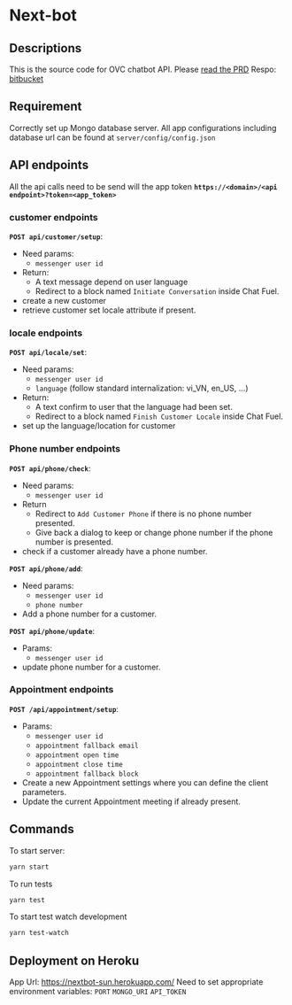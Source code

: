 # Next-bot

## Descriptions

This is the source code for OVC chatbot API.
Please [read the PRD](http://bit.ly/2voU8bQ)
Respo: [bitbucket](https://bitbucket.org/solutions-union/next-bot)

## Requirement
Correctly set up Mongo database server.
All app configurations including database url can be found at `server/config/config.json`

## API endpoints

All the api calls need to be send will the app token
**`https://<domain>/<api endpoint>?token=<app_token>`**

### customer endpoints
**`POST api/customer/setup`**:
- Need params:
    - `messenger user id`
- Return:
    - A text message depend on user language
    - Redirect to a block named `Initiate Conversation` inside Chat Fuel.
- create a new customer
- retrieve customer set locale attribute if present.

### locale endpoints
**`POST api/locale/set`**:
- Need params:
    - `messenger user id`
    - `language` (follow standard internalization: vi_VN, en_US, ...)
- Return:
    - A text confirm to user that the language had been set.
    - Redirect to a block named `Finish Customer Locale` inside Chat Fuel.
- set up the language/location for customer

### Phone number endpoints
**`POST api/phone/check`**:
- Need params:
    - `messenger user id`
- Return
    - Redirect to `Add Customer Phone` if there is no phone number presented.
    - Give back a dialog to keep or change phone number if the phone number is presented.
- check if a customer already have a phone number.

**`POST api/phone/add`**:
- Need params:
    - `messenger user id`
    - `phone number`
- Add a phone number for a customer.

**`POST api/phone/update`**:
- Params:
    - `messenger user id`
- update phone number for a customer.

### Appointment endpoints
**`POST /api/appointment/setup`**:
- Params:
    - `messenger user id`
    - `appointment fallback email`
    - `appointment open time`
    - `appointment close time`
    - `appointment fallback block`
- Create a new Appointment settings where you can define the client parameters.
- Update the current Appointment meeting if already present.

## Commands
To start server:
```bash
yarn start
```

To run tests
```bash
yarn test
```

To start test watch development
```bash
yarn test-watch
```

## Deployment on Heroku
App Url: https://nextbot-sun.herokuapp.com/
Need to set appropriate environment variables:
`PORT`
`MONGO_URI`
`API_TOKEN`
